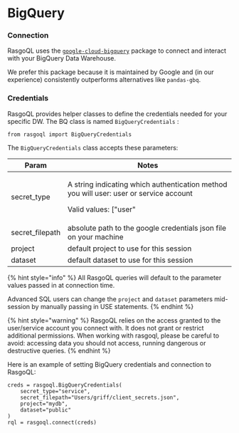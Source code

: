 # BigQuery



### Connection

RasgoQL uses the [`google-cloud-bigquery`](https://pypi.org/project/google-cloud-bigquery/) package to connect and interact with your BigQuery Data Warehouse.

We prefer this package because it is maintained by Google and (in our experience) consistently outperforms alternatives like `pandas-gbq`.

### Credentials

RasgoQL provides helper classes to define the credentials needed for your specific DW. The BQ class is named `BigQueryCredentials` :

```
from rasgoql import BigQueryCredentials
```

The `BigQueryCredentials` class accepts these parameters:

| Param            | Notes                                                                                                                                  |
| ---------------- | -------------------------------------------------------------------------------------------------------------------------------------- |
| secret\_type     | <p>A string indicating which authentication method you will user: user or service account</p><p>Valid values: ["user" | "service"]</p> |
| secret\_filepath | absolute path to the google credentials json file on your machine                                                                      |
| project          | default project to use for this session                                                                                                |
| dataset          | default dataset to use for this session                                                                                                |



{% hint style="info" %}
All RasgoQL queries will default to the parameter values passed in at connection time.

Advanced SQL users can change the `project` and `dataset` parameters mid-session by manually passing in USE statements.&#x20;
{% endhint %}

{% hint style="warning" %}
RasgoQL relies on the access granted to the user/service account you connect with. It does not grant or restrict additional permissions. When working with rasgoql, please be careful to avoid: accessing data you should not access, running dangerous or destructive queries.
{% endhint %}

Here is an example of setting BigQuery credentials and connection to RasgoQL:

```
creds = rasgoql.BigQueryCredentials(
    secret_type="service",
    secret_filepath="Users/griff/client_secrets.json",
    project="mydb",
    dataset="public"
)
rql = rasgoql.connect(creds)
```
